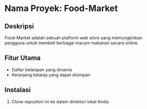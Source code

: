 # Nama Proyek: Food-Market

## Deskripsi
Food-Market adalah sebuah platform web store yang memungkinkan pengguna untuk membeli berbagai macam makanan secara online.
## Fitur Utama
- Daftar belanjaan yang dinamis
- Keranjang belanja yang dapat disimpan

## Instalasi
1. Clone repositori ini ke dalam direktori lokal Anda:
